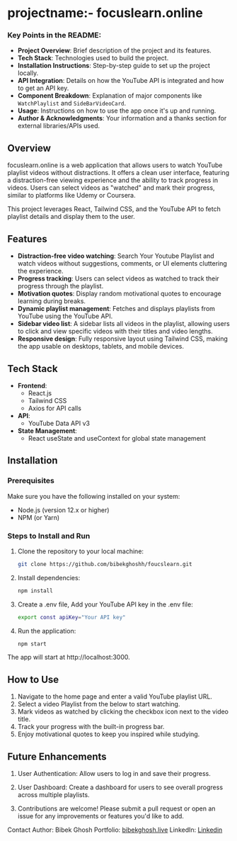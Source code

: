 
# projectname:- focuslearn.online


### Key Points in the README:
- **Project Overview**: Brief description of the project and its features.
- **Tech Stack**: Technologies used to build the project.
- **Installation Instructions**: Step-by-step guide to set up the project locally.
- **API Integration**: Details on how the YouTube API is integrated and how to get an API key.
- **Component Breakdown**: Explanation of major components like `WatchPlaylist` and `SideBarVideoCard`.
- **Usage**: Instructions on how to use the app once it's up and running.
- **Author & Acknowledgments**: Your information and a thanks section for external libraries/APIs used.

## Overview
focuslearn.online is a web application that allows users to watch YouTube playlist videos without distractions. It offers a clean user interface, featuring a distraction-free viewing experience and the ability to track progress in videos. Users can select videos as "watched" and mark their progress, similar to platforms like Udemy or Coursera.

This project leverages React, Tailwind CSS, and the YouTube API to fetch playlist details and display them to the user.

## Features
- **Distraction-free video watching**: Search Your Youtube  Playlist and watch videos without suggestions, comments, or UI elements cluttering the experience.
- **Progress tracking**: Users can select videos as watched to track their progress through the playlist.
- **Motivation quotes**: Display random motivational quotes to encourage learning during breaks.
- **Dynamic playlist management**: Fetches and displays playlists from YouTube using the YouTube API.
- **Sidebar video list**: A sidebar lists all videos in the playlist, allowing users to click and view specific videos with their titles and video lengths.
- **Responsive design**: Fully responsive layout using Tailwind CSS, making the app usable on desktops, tablets, and mobile devices.

## Tech Stack
- **Frontend**: 
  - React.js
  - Tailwind CSS
  - Axios for API calls
- **API**: 
  - YouTube Data API v3
- **State Management**:
  - React useState and useContext for global state management



## Installation

### Prerequisites
Make sure you have the following installed on your system:
- Node.js (version 12.x or higher)
- NPM (or Yarn)

### Steps to Install and Run
1. Clone the repository to your local machine:
   ```bash
   git clone https://github.com/bibekghoshh/foucslearn.git
2. Install dependencies:
    ```bash
    npm install
3. Create a .env file, Add your YouTube API key in the .env file:
    ```bash
    export const apiKey="Your API key"
4. Run the application:
    ```bash
    npm start
    
The app will start at http://localhost:3000.

## How to Use

1. Navigate to the home page and enter a valid YouTube playlist URL.
2. Select a video Playlist from the below to start watching.
3. Mark videos as watched by clicking the checkbox icon next to the video title.
4. Track your progress with the built-in progress bar.
5. Enjoy motivational quotes to keep you inspired while studying.


## Future Enhancements
1. User Authentication: Allow users to log in and save their progress.
2. User Dashboard: Create a dashboard for users to see overall progress across multiple playlists.

3. Contributions are welcome! Please submit a pull request or open an issue for any improvements or features you'd like to add.


Contact
Author: Bibek Ghosh
Portfolio: [bibekghosh.live](https://www.bibekghosh.live/)
LinkedIn: [Linkedin](https://www.linkedin.com/in/bibekghoshh/)
